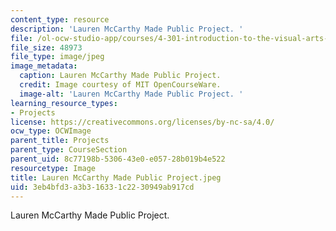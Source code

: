 ```yaml
---
content_type: resource
description: 'Lauren McCarthy Made Public Project. '
file: /ol-ocw-studio-app/courses/4-301-introduction-to-the-visual-arts-spring-2007/3eb4bfd3a3b316331c2230949ab917cd_LaurenMcCarthyMadePublicProject.jpeg
file_size: 48973
file_type: image/jpeg
image_metadata:
  caption: Lauren McCarthy Made Public Project.
  credit: Image courtesy of MIT OpenCourseWare.
  image-alt: 'Lauren McCarthy Made Public Project. '
learning_resource_types:
- Projects
license: https://creativecommons.org/licenses/by-nc-sa/4.0/
ocw_type: OCWImage
parent_title: Projects
parent_type: CourseSection
parent_uid: 8c77198b-5306-43e0-e057-28b019b4e522
resourcetype: Image
title: Lauren McCarthy Made Public Project.jpeg
uid: 3eb4bfd3-a3b3-1633-1c22-30949ab917cd
---
```

Lauren McCarthy Made Public Project. 